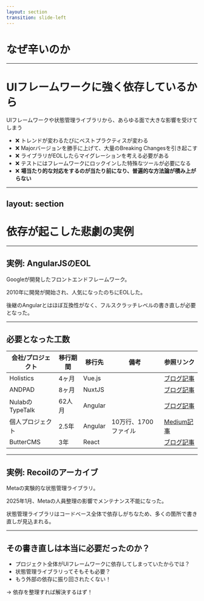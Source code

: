 ```yaml
---
layout: section
transition: slide-left
---
```


# なぜ辛いのか

---

# UIフレームワークに強く依存しているから

<div class="py-4"></div>

UIフレームワークや状態管理ライブラリから、あらゆる面で大きな影響を受けてしまう

- ❌ トレンドが変わるたびにベストプラクティスが変わる
- ❌ Majorバージョンを勝手に上げて、大量のBreaking Changesを引き起こす
- ❌ ライブラリがEOLしたらマイグレーションを考える必要がある
- ❌ テストにはフレームワークにロックインした特殊なツールが必要になる
- ❌ **場当たり的な対応をするのが当たり前になり、普遍的な方法論が積み上がらない**

---
layout: section
---

# 依存が起こした悲劇の実例

---

## 実例: AngularJSのEOL

<div class="py-4"></div>

Googleが開発したフロントエンドフレームワーク。

2010年に開発が開始され、人気になったのちにEOLした。

後継のAngularとはほぼ互換性がなく、フルスクラッチレベルの書き直しが必要となった。


---

## 必要となった工数

<div class="py-4"></div>

| 会社/プロジェクト | 移行期間 | 移行先 | 備考 | 参照リンク |
|-----------------|---------|-------|------|----------|
| Holistics | 4ヶ月 | Vue.js | | [ブログ記事](https://www.holistics.io/blog/why-and-how-we-migrated-from-angularjs-to-vuejs/) |
| ANDPAD | 8ヶ月 | NuxtJS | | [ブログ記事](https://tech.andpad.co.jp/entry/2021/03/11/170000) |
| NulabのTypeTalk | 62人月 | Angular | | [ブログ記事](https://nulab.com/ja/blog/typetalk/things-we-did-on-angular-migration/) |
| 個人プロジェクト | 2.5年 | Angular | 10万行、1700ファイル | [Medium記事](https://medium.com/@rochat.aurelia/from-angularjs-to-angular-a-2-years-journey-5afcebe050a8) |
| ButterCMS | 3年 | React | | [ブログ記事](https://buttercms.com/blog/migrating-from-angularjs-to-react/) |


---

## 実例: Recoilのアーカイブ

<div class="py-4"></div>

Metaの実験的な状態管理ライブラリ。

2025年1月、Metaの人員整理の影響でメンテナンス不能になった。

状態管理ライブラリはコードベース全体で依存しがちなため、多くの箇所で書き直しが見込まれる。

---

## その書き直しは本当に必要だったのか？

<div class="py-4"></div>

- プロジェクト全体がUIフレームワークに依存してしまっていたからでは？
- 状態管理ライブラリってそもそも必要？
- もう外部の依存に振り回されたくない！

<div class="py-4"></div>

<div class="text-2xl">→ 依存を整理すれば解決するはず！</div>
